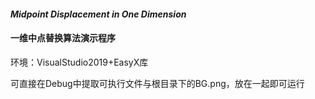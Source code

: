 #### *Midpoint Displacement in One Dimension*

#### 一维中点替换算法演示程序

环境：VisualStudio2019+EasyX库

可直接在Debug中提取可执行文件与根目录下的BG.png，放在一起即可运行